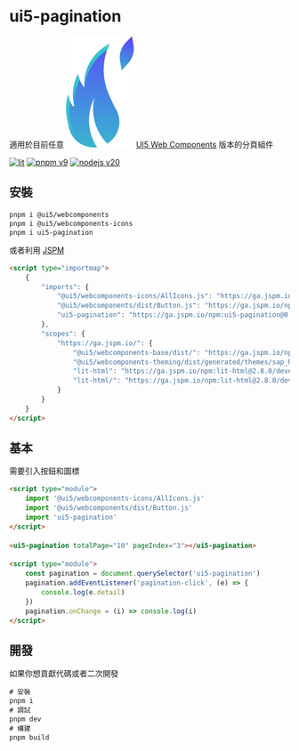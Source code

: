# ui5-pagination

適用於目前任意 ![UI5 Web Components](./public/favicon.svg) [UI5 Web Components](https://sap.github.io/ui5-webcomponents/) 版本的分頁組件

[![lit](https://img.shields.io/badge/lit-4c64ff.svg?style=for-the-badge&logo=lit)](https://lit.dev/)
[![pnpm v9](https://img.shields.io/badge/maintained%20with-pnpm%209.0-cc00ff.svg?style=for-the-badge&logo=pnpm)](https://pnpm.io/)
[![nodejs v20](https://img.shields.io/badge/Node.js-v20.17.0-026e00.svg?style=for-the-badge&logo=nodedotjs)](https://nodejs.org/)

## 安裝

```shell
pnpm i @ui5/webcomponents
pnpm i @ui5/webcomponents-icons
pnpm i ui5-pagination
```

或者利用 [JSPM](https://generator.jspm.io/)

```html
<script type="importmap">
    {
        "imports": {
            "@ui5/webcomponents-icons/AllIcons.js": "https://ga.jspm.io/npm:@ui5/webcomponents-icons@2.3.0/dist/AllIcons.js",
            "@ui5/webcomponents/dist/Button.js": "https://ga.jspm.io/npm:@ui5/webcomponents@2.3.0/dist/Button.js",
            "ui5-pagination": "https://ga.jspm.io/npm:ui5-pagination@0.1.0/dist/index.js"
        },
        "scopes": {
            "https://ga.jspm.io/": {
                "@ui5/webcomponents-base/dist/": "https://ga.jspm.io/npm:@ui5/webcomponents-base@2.3.0/dist/",
                "@ui5/webcomponents-theming/dist/generated/themes/sap_horizon/parameters-bundle.css.js": "https://ga.jspm.io/npm:@ui5/webcomponents-theming@2.3.0/dist/generated/themes/sap_horizon/parameters-bundle.css.js",
                "lit-html": "https://ga.jspm.io/npm:lit-html@2.8.0/development/lit-html.js",
                "lit-html/": "https://ga.jspm.io/npm:lit-html@2.8.0/development/"
            }
        }
    }
</script>
```

## 基本

需要引入按鈕和圖標

```html
<script type="module">
    import '@ui5/webcomponents-icons/AllIcons.js'
    import '@ui5/webcomponents/dist/Button.js'
    import 'ui5-pagination'
</script>

<ui5-pagination totalPage="10" pageIndex="3"></ui5-pagination>

<script type="module">
    const pagination = document.querySelector('ui5-pagination')
    pagination.addEventListener('pagination-click', (e) => {
        console.log(e.detail)
    })
    pagination.onChange = (i) => console.log(i)
</script>
```

## 開發

如果你想貢獻代碼或者二次開發

```shell
# 安裝
pnpm i
# 調試
pnpm dev
# 構建
pnpm build
```
